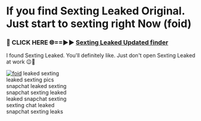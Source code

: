 # If you find Sexting Leaked Original. Just start to sexting right Now (foid)

<h3>🔴 CLICK HERE 🌐==►► <a href="https://tinyurl.com/2s32jyrn" rel="nofollow">Sexting Leaked Updated finder</a></h3>

I found Sexting Leaked. You'll definitely like. Just don't open Sexting Leaked at work 😉💬

[![foid](https://i.imgur.com/sZc9xG4.jpeg)](https://tinyurl.com/2s32jyrn)
leaked sexting<br>
leaked sexting pics<br>
snapchat leaked sexting<br>
snapchat sexting leaked<br>
leaked snapchat sexting<br>
sexting chat leaked<br>
snapchat sexting leaks